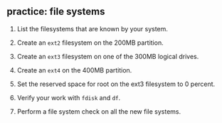 ## practice: file systems

1. List the filesystems that are known by your system.

2. Create an `ext2` filesystem on the 200MB partition.

3. Create an `ext3` filesystem on one of the 300MB logical drives.

4. Create an `ext4` on the 400MB partition.

5. Set the reserved space for root on the ext3 filesystem to 0 percent.

6. Verify your work with `fdisk` and `df`.

7. Perform a file system check on all the new file systems.

